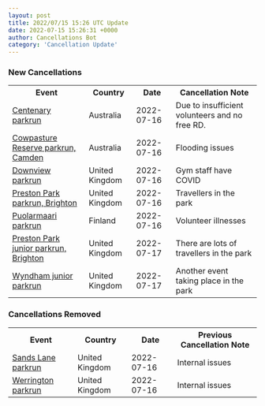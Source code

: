 ```yaml
---
layout: post
title: 2022/07/15 15:26 UTC Update
date: 2022-07-15 15:26:31 +0000
author: Cancellations Bot
category: 'Cancellation Update'
---
```


<h3>New Cancellations</h3>
<div class='hscrollable'>
<table style='width: 100%'>
    <tr>
        <th>Event</th>
        <th>Country</th>
        <th>Date</th>
        <th>Cancellation Note</th>
    </tr>
    <tr>
        <td><a href="https://www.parkrun.com.au/centenary">Centenary parkrun</a></td>
        <td>Australia</td>
        <td>2022-07-16</td>
        <td>Due to insufficient volunteers  and no free RD.</td>
    </tr>
    <tr>
        <td><a href="https://www.parkrun.com.au/cowpasturereservecamden">Cowpasture Reserve parkrun, Camden</a></td>
        <td>Australia</td>
        <td>2022-07-16</td>
        <td>Flooding issues</td>
    </tr>
    <tr>
        <td><a href="">Downview parkrun</a></td>
        <td>United Kingdom</td>
        <td>2022-07-16</td>
        <td>Gym staff have COVID</td>
    </tr>
    <tr>
        <td><a href="https://www.parkrun.org.uk/prestonpark">Preston Park parkrun, Brighton</a></td>
        <td>United Kingdom</td>
        <td>2022-07-16</td>
        <td>Travellers in the park</td>
    </tr>
    <tr>
        <td><a href="https://www.parkrun.fi/puolarmaari">Puolarmaari parkrun</a></td>
        <td>Finland</td>
        <td>2022-07-16</td>
        <td>Volunteer illnesses</td>
    </tr>
    <tr>
        <td><a href="https://www.parkrun.org.uk/prestonpark-juniors">Preston Park junior parkrun, Brighton</a></td>
        <td>United Kingdom</td>
        <td>2022-07-17</td>
        <td>There are lots of travellers in the park</td>
    </tr>
    <tr>
        <td><a href="https://www.parkrun.org.uk/wyndham-juniors">Wyndham junior parkrun</a></td>
        <td>United Kingdom</td>
        <td>2022-07-17</td>
        <td>Another event taking place in the park</td>
    </tr>
</table>
</div>
<h3>Cancellations Removed</h3>
<div class='hscrollable'>
<table style='width: 100%'>
    <tr>
        <th>Event</th>
        <th>Country</th>
        <th>Date</th>
        <th>Previous Cancellation Note</th>
    </tr>
    <tr>
        <td><a href="Removed">Sands Lane parkrun</a></td>
        <td>United Kingdom</td>
        <td>2022-07-16</td>
        <td>Internal issues</td>
    </tr>
    <tr>
        <td><a href="Removed">Werrington parkrun</a></td>
        <td>United Kingdom</td>
        <td>2022-07-16</td>
        <td>Internal issues</td>
    </tr>
</table>
</div>
